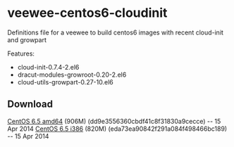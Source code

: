 veewee-centos6-cloudinit
========================

Definitions file for a veewee to build centos6 images with recent cloud-init and growpart

Features:
 * cloud-init-0.7.4-2.el6
 * dracut-modules-growroot-0.20-2.el6
 * cloud-utils-growpart-0.27-10.el6

Download
--------

[CentOS 6.5 amd64][dl64] (906M) (dd9e3556360cbdf41c8f31830a9cecce) -- 15 Apr 2014
[CentOS 6.5 i386][dl32] (820M)  (eda73ea90842f291a084f498466bc189) -- 15 Apr 2014

[dl64]: http://cloud.vermut.movenix.com/centos-6.5-x86_64.img
[dl32]: http://cloud.vermut.movenix.com/centos-6.5-i386.img

